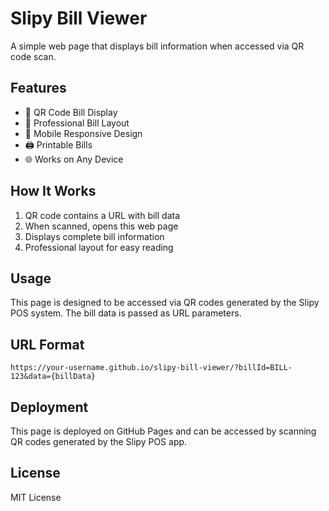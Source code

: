 # Slipy Bill Viewer

A simple web page that displays bill information when accessed via QR code scan.

## Features

- 📱 QR Code Bill Display
- 🎨 Professional Bill Layout
- 📱 Mobile Responsive Design
- 🖨️ Printable Bills
- 🌐 Works on Any Device

## How It Works

1. QR code contains a URL with bill data
2. When scanned, opens this web page
3. Displays complete bill information
4. Professional layout for easy reading

## Usage

This page is designed to be accessed via QR codes generated by the Slipy POS system. The bill data is passed as URL parameters.

## URL Format

```
https://your-username.github.io/slipy-bill-viewer/?billId=BILL-123&data={billData}
```

## Deployment

This page is deployed on GitHub Pages and can be accessed by scanning QR codes generated by the Slipy POS app.

## License

MIT License
